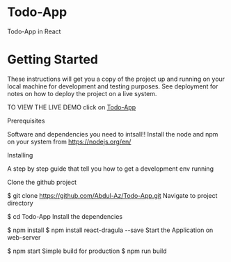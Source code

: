 # Todo-App
Todo-App in React
# Getting Started
These instructions will get you a copy of the project up and running on your local machine for development and testing purposes. See deployment for notes on how to deploy the project on a live system.

 TO VIEW THE LIVE DEMO click on [Todo-App](https://todo-app-az.firebaseapp.com/)
 
Prerequisites

Software and dependencies you need to intsall!!
Install the node and npm on your system from https://nodejs.org/en/

Installing

A step by step guide that tell you how to get a development env running

Clone the github project

 $ git clone https://github.com/Abdul-Az/Todo-App.git
Navigate to project directory

 $ cd Todo-App
Install the dependencies

 $ npm install 
 $ npm install react-dragula --save
Start the Application on web-server

 $ npm start 
Simple build for production
 $ npm run build 
